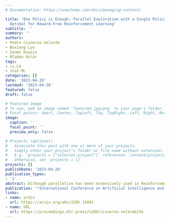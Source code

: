 ```yaml
---
# Documentation: https://wowchemy.com/docs/managing-content/

title: 'One Policy is Enough: Parallel Exploration with a Single Policy is Minimax
  Optimal for Reward-Free Reinforcement Learning'
subtitle: ''
summary: ''
authors:
- Pedro Cisneros-Velarde
- Boxiang Lyu
- Sanmi Koyejo
- Mladen Kolar
tags:
- cs.LG
- stat.ML
categories: []
date: '2023-04-28'
lastmod: '2023-04-28'
featured: false
draft: false

# Featured image
# To use, add an image named `featured.jpg/png` to your page's folder.
# Focal points: Smart, Center, TopLeft, Top, TopRight, Left, Right, BottomLeft, Bottom, BottomRight.
image:
  caption: ''
  focal_point: ''
  preview_only: false

# Projects (optional).
#   Associate this post with one or more of your projects.
#   Simply enter your project's folder or file name without extension.
#   E.g. `projects = ["internal-project"]` references `content/project/deep-learning/index.md`.
#   Otherwise, set `projects = []`.
projects: []
publishDate: '2023-04-28'
publication_types:
- '1'
abstract: Although parallelism has been extensively used in Reinforcement Learning (RL), the quantitative effects of parallel exploration are not well understood theoretically. We study the benefits of simple parallel exploration for reward-free RL in linear Markov decision processes (MDPs) and two-player zero-sum Markov games (MGs). In contrast to the existing literature, which focuses on approaches that encourage agents to explore over a diverse set of policies, we show that using a single policy to guide exploration across all agents is sufficient to obtain an almost-linear speedup in all cases compared to their fully sequential counterpart. Furthermore, we demonstrate that this simple procedure is near-minimax optimal in the reward-free setting for linear MDPs. From a practical perspective, our paper shows that a single policy is sufficient and provably near-optimal for incorporating parallelism during the exploration phase.
publication: '*International Conference on Artificial Intelligence and Statistics (AISTATS)*'
links:
- name: arXiv
  url: https://arxiv.org/abs/2205.15891
- name: URL
  url: https://proceedings.mlr.press/v206/cisneros-velarde23a  
---
```


